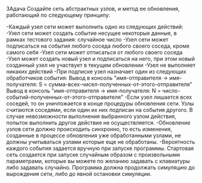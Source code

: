 ЗАдача
Создайте сеть абстрактных узлов, и метод ее обновления, работающий по следующему принципу:

-Каждый узел сети может выполнить одно из следующих действий:
-Узел сети может создать событие несущее некоторые данные, в рамках тестового задания: случайное число
-Узел сети может подписаться на события любого соседа любого своего соседа, кроме самого себя
-Узел сети может отписаться от любого своего соседа
-Узел может создать новый узел и подписаться на него, при этом новый созданный узел не участвует в текущем обновлении
-Узел не выполняет никаких действий
-При подписке узел назначает один из следующих обработчиков события:
Вывод в консоль "имя-отправителя -> имя-получателя: S = сумма-всех-чисел-полученных-от-этого-отправителя"
Вывод в консоль "имя-отправителя -> имя-получателя: N = число-событий-полученных-от-этого-отправителя"
-Если узел лишается всех соседей, то он уничтожается в конце процедуры обновления сети. Узлы считаются соседями, если один их них подписан на события другого. В случае невозможности выполнения выбранного узлом действия, попыток выполнить другое действие не осуществляется.
-Обновление узлов сети должно происходить синхронно, то есть изменения, созданные в процессе обновления уже обработанными узлами, не должны учитываться узлами которые еще не обработаны. -Вероятность каждого события задается вручную при запуске программы. Стартовая сеть создается при запуске случайным образом с произвольными параметрами, которые вы можете по желанию задавать с клавиатуры либо задавать случайно. Программа должна продолжать симуляцию до вырождения сети, либо до явной остановки симуляции.

